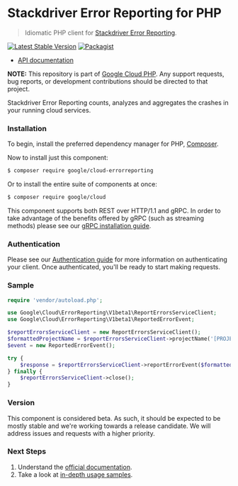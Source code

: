 # Stackdriver Error Reporting for PHP

> Idiomatic PHP client for [Stackdriver Error Reporting](https://cloud.google.com/error-reporting/).

[![Latest Stable Version](https://poser.pugx.org/google/cloud-error-reporting/v/stable)](https://packagist.org/packages/google/cloud-error-reporting) [![Packagist](https://img.shields.io/packagist/dm/google/cloud-error-reporting.svg)](https://packagist.org/packages/google/cloud-error-reporting)

* [API documentation](http://googlecloudplatform.github.io/google-cloud-php/#/docs/cloud-error-reporting/latest)

**NOTE:** This repository is part of [Google Cloud PHP](https://github.com/googlecloudplatform/google-cloud-php). Any
support requests, bug reports, or development contributions should be directed to
that project.

Stackdriver Error Reporting counts, analyzes and aggregates the crashes in your running cloud services.

### Installation

To begin, install the preferred dependency manager for PHP, [Composer](https://getcomposer.org/).

Now to install just this component:

```sh
$ composer require google/cloud-errorreporting
```

Or to install the entire suite of components at once:

```sh
$ composer require google/cloud
```

This component supports both REST over HTTP/1.1 and gRPC. In order to take advantage of the benefits offered by gRPC (such as streaming methods)
please see our [gRPC installation guide](https://cloud.google.com/php/grpc).

### Authentication

Please see our [Authentication guide](https://github.com/GoogleCloudPlatform/google-cloud-php/blob/master/AUTHENTICATION.md) for more information
on authenticating your client. Once authenticated, you'll be ready to start making requests.

### Sample

```php
require 'vendor/autoload.php';

use Google\Cloud\ErrorReporting\V1beta1\ReportErrorsServiceClient;
use Google\Cloud\ErrorReporting\V1beta1\ReportedErrorEvent;

$reportErrorsServiceClient = new ReportErrorsServiceClient();
$formattedProjectName = $reportErrorsServiceClient->projectName('[PROJECT]');
$event = new ReportedErrorEvent();

try {
    $response = $reportErrorsServiceClient->reportErrorEvent($formattedProjectName, $event);
} finally {
    $reportErrorsServiceClient->close();
}
```

### Version

This component is considered beta. As such, it should be expected to be mostly
stable and we're working towards a release candidate. We will address issues
and requests with a higher priority.

### Next Steps

1. Understand the [official documentation](https://cloud.google.com/error-reporting/docs/).
2. Take a look at [in-depth usage samples](https://github.com/GoogleCloudPlatform/php-docs-samples/tree/master/error_reporting).

